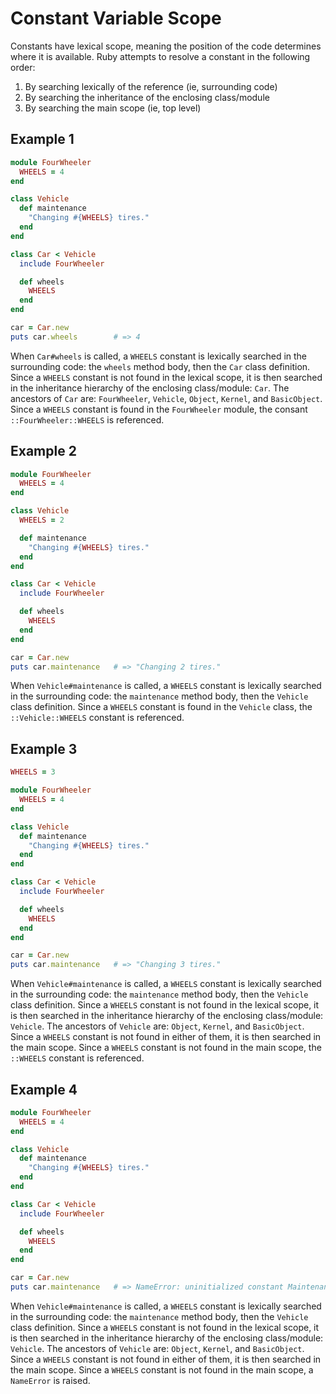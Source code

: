 # Constant Variable Scope

Constants have lexical scope, meaning the position of the code determines where
it is available. Ruby attempts to resolve a constant in the following order:
1. By searching lexically of the reference (ie, surrounding code)
2. By searching the inheritance of the enclosing class/module
3. By searching the main scope (ie, top level)

## Example 1

```ruby
module FourWheeler
  WHEELS = 4
end

class Vehicle
  def maintenance
    "Changing #{WHEELS} tires."
  end
end

class Car < Vehicle
  include FourWheeler

  def wheels
    WHEELS
  end
end

car = Car.new
puts car.wheels        # => 4
```

When `Car#wheels` is called, a `WHEELS` constant is lexically searched in the
surrounding code: the `wheels` method body, then the `Car` class definition.
Since a `WHEELS` constant is not found in the lexical scope, it is then searched
in the inheritance hierarchy of the enclosing class/module: `Car`. The ancestors
of `Car` are: `FourWheeler`, `Vehicle`, `Object`, `Kernel`, and `BasicObject`.
Since a `WHEELS` constant is found in the `FourWheeler` module, the consant
`::FourWheeler::WHEELS` is referenced.

## Example 2

```ruby
module FourWheeler
  WHEELS = 4
end

class Vehicle
  WHEELS = 2

  def maintenance
    "Changing #{WHEELS} tires."
  end
end

class Car < Vehicle
  include FourWheeler

  def wheels
    WHEELS
  end
end

car = Car.new
puts car.maintenance   # => "Changing 2 tires."
```

When `Vehicle#maintenance` is called, a `WHEELS` constant is lexically searched
in the surrounding code: the `maintenance` method body, then the `Vehicle` class
definition. Since a `WHEELS` constant is found in the `Vehicle` class, the
`::Vehicle::WHEELS` constant is referenced.

## Example 3

```ruby
WHEELS = 3

module FourWheeler
  WHEELS = 4
end

class Vehicle
  def maintenance
    "Changing #{WHEELS} tires."
  end
end

class Car < Vehicle
  include FourWheeler

  def wheels
    WHEELS
  end
end

car = Car.new
puts car.maintenance   # => "Changing 3 tires."
```

When `Vehicle#maintenance` is called, a `WHEELS` constant is lexically searched
in the surrounding code: the `maintenance` method body, then the `Vehicle` class
definition. Since a `WHEELS` constant is not found in the lexical scope, it is
then searched in the inheritance hierarchy of the enclosing class/module:
`Vehicle`. The ancestors of `Vehicle` are: `Object`, `Kernel`, and `BasicObject`.
Since a `WHEELS` constant is not found in either of them, it is then searched in
the main scope. Since a `WHEELS` constant is not found in the main scope, the
`::WHEELS` constant is referenced.

## Example 4

```ruby
module FourWheeler
  WHEELS = 4
end

class Vehicle
  def maintenance
    "Changing #{WHEELS} tires."
  end
end

class Car < Vehicle
  include FourWheeler

  def wheels
    WHEELS
  end
end

car = Car.new
puts car.maintenance   # => NameError: uninitialized constant Maintenance::WHEELS
```

When `Vehicle#maintenance` is called, a `WHEELS` constant is lexically searched
in the surrounding code: the `maintenance` method body, then the `Vehicle` class
definition. Since a `WHEELS` constant is not found in the lexical scope, it is
then searched in the inheritance hierarchy of the enclosing class/module:
`Vehicle`. The ancestors of `Vehicle` are: `Object`, `Kernel`, and `BasicObject`.
Since a `WHEELS` constant is not found in either of them, it is then searched in
the main scope. Since a `WHEELS` constant is not found in the main scope, a
`NameError` is raised.
